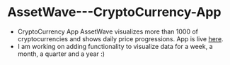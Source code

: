 # AssetWave---CryptoCurrency-App
- CryptoCurrency App AssetWave visualizes more than 1000 of cryptocurrencies and shows daily price progressions. App is live [here](https://assetwave2.vercel.app/).
- I am working on adding functionality to visualize data for a week, a month, a quarter and a year :)

